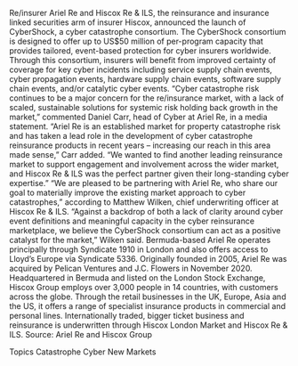 Re/insurer Ariel Re and Hiscox Re & ILS, the reinsurance and insurance linked securities arm of insurer Hiscox, announced the launch of CyberShock, a cyber catastrophe consortium.
The CyberShock consortium is designed to offer up to US$50 million of per-program capacity that provides tailored, event-based protection for cyber insurers worldwide.
Through this consortium, insurers will benefit from improved certainty of coverage for key cyber incidents including service supply chain events, cyber propagation events, hardware supply chain events, software supply chain events, and/or catalytic cyber events.
“Cyber catastrophe risk continues to be a major concern for the re/insurance market, with a lack of scaled, sustainable solutions for systemic risk holding back growth in the market,” commented Daniel Carr, head of Cyber at Ariel Re, in a media statement.
“Ariel Re is an established market for property catastrophe risk and has taken a lead role in the development of cyber catastrophe reinsurance products in recent years – increasing our reach in this area made sense,” Carr added. “We wanted to find another leading reinsurance market to support engagement and involvement across the wider market, and Hiscox Re & ILS was the perfect partner given their long-standing cyber expertise.”
“We are pleased to be partnering with Ariel Re, who share our goal to materially improve the existing market approach to cyber catastrophes,” according to Matthew Wilken, chief underwriting officer at Hiscox Re & ILS.
“Against a backdrop of both a lack of clarity around cyber event definitions and meaningful capacity in the cyber reinsurance marketplace, we believe the CyberShock consortium can act as a positive catalyst for the market,” Wilken said.
Bermuda-based Ariel Re operates principally through Syndicate 1910 in London and also offers access to Lloyd’s Europe via Syndicate 5336. Originally founded in 2005, Ariel Re was acquired by Pelican Ventures and J.C. Flowers in November 2020.
Headquartered in Bermuda and listed on the London Stock Exchange, Hiscox Group employs over 3,000 people in 14 countries, with customers across the globe. Through the retail businesses in the UK, Europe, Asia and the US, it offers a range of specialist insurance products in commercial and personal lines. Internationally traded, bigger ticket business and reinsurance is underwritten through Hiscox London Market and Hiscox Re & ILS.
Source: Ariel Re and Hiscox Group

Topics
Catastrophe
Cyber
New Markets
